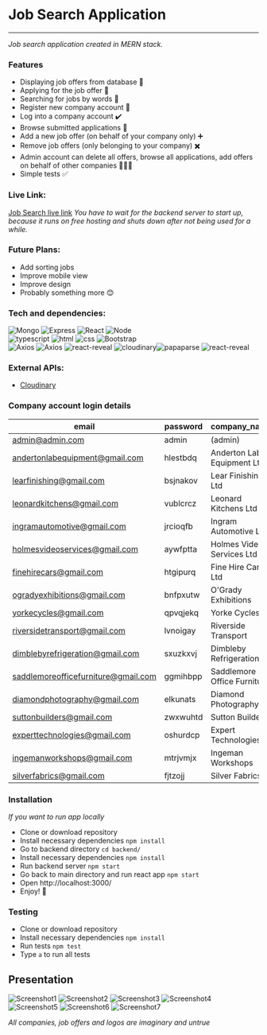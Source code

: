 # Job Search Application

---

_Job search application created in MERN stack._

### Features

- Displaying job offers from database 💼
- Applying for the job offer 🚀
- Searching for jobs by words 🔎
- Register new company account 📧
- Log into a company account ✔️
- Browse submitted applications 📝
- Add a new job offer (on behalf of your company only) ➕
- Remove job offers (only belonging to your company) ✖️
- Admin account can delete all offers, browse all applications, add offers on behalf of other companies 👨🏼‍💻
- Simple tests ✅

### Live Link:
[Job Search live link](https://jobsearchmern.netlify.app/)
_You have to wait for the backend server to start up, because it runs on free hosting and shuts down after not being used for a while._

### Future Plans:
- Add sorting jobs
- Improve mobile view
- Improve design
- Probably something more 😊

### Tech and dependencies:
![Mongo](https://img.shields.io/badge/-mongoDB-darkolivegreen?style=for-the-badge&logo=mongodb) ![Express](https://img.shields.io/badge/-express-seagreen?style=for-the-badge&logo=express) ![React](https://img.shields.io/badge/-react-darkslategrey?style=for-the-badge&logo=react)  ![Node](https://img.shields.io/badge/-node.js-darkseagreen?style=for-the-badge&logo=node.js)\
![typescript](https://img.shields.io/badge/-typescript-yellow?style=for-the-badge&logo=typescript) ![html](https://img.shields.io/badge/-html-green?style=for-the-badge&logo=html5) ![css](https://img.shields.io/badge/-css-blue?style=for-the-badge&logo=css3) ![Bootstrap](https://img.shields.io/badge/-bootstrap-darkslateblue?style=for-the-badge&logo=bootstrap)\
![Axios](https://img.shields.io/badge/-Axios-purple?style=for-the-badge&logo=axios) ![Axios](https://img.shields.io/badge/-React--Router-cadetblue?style=for-the-badge&logo=react-router) ![react-reveal](https://img.shields.io/badge/-Testing_Library-black?style=for-the-badge&logo=testing-library)
![cloudinary](https://img.shields.io/badge/-cloudinary-blue?style=for-the-badge&logo=cloudinary)![papaparse](https://img.shields.io/badge/-papaparse-green?style=for-the-badge&logo=papaparse) ![react-reveal](https://img.shields.io/badge/-react--reveal-teal?style=for-the-badge&logo=react-reveal) 


### External APIs:
- [Cloudinary](https://cloudinary.com/)

### Company account login details

|email                              |password|company_name               |
|-----------------------------------|--------|---------------------------|
|admin@admin.com                    |admin   |(admin)                      |
|andertonlabequipment@gmail.com     |hlestbdq|Anderton Lab Equipment Ltd |
|learfinishing@gmail.com            |bsjnakov|Lear Finishing Ltd         |
|leonardkitchens@gmail.com          |vublcrcz|Leonard Kitchens Ltd       |
|ingramautomotive@gmail.com         |jrcioqfb|Ingram Automotive Ltd      |
|holmesvideoservices@gmail.com      |aywfptta|Holmes Video Services Ltd  |
|finehirecars@gmail.com             |htgipurq|Fine Hire Cars Ltd         |
|ogradyexhibitions@gmail.com        |bnfpxutw|O'Grady Exhibitions        |
|yorkecycles@gmail.com              |qpvqjekq|Yorke Cycles               |
|riversidetransport@gmail.com       |lvnoigay|Riverside Transport        |
|dimblebyrefrigeration@gmail.com    |sxuzkxvj|Dimbleby Refrigeration     |
|saddlemoreofficefurniture@gmail.com|ggmihbpp|Saddlemore Office Furniture|
|diamondphotography@gmail.com       |elkunats|Diamond Photography        |
|suttonbuilders@gmail.com           |zwxwuhtd|Sutton Builders            |
|experttechnologies@gmail.com       |oshurdcp|Expert Technologies        |
|ingemanworkshops@gmail.com         |mtrjvmjx|Ingeman Workshops          |
|silverfabrics@gmail.com           |fjtzojj |Silver Fabrics             |


### Installation
_If you want to run app locally_
- Clone or download repository
- Install necessary dependencies ```npm install``` 
- Go to backend directory ```cd backend/```
- Install necessary dependencies ```npm install``` 
- Run backend server  ``` npm start ```
- Go back to main directory and run react app ```npm start```
- Open http://localhost:3000/
- Enjoy! 🎉


### Testing
- Clone or download repository
- Install necessary dependencies ```npm install``` 
- Run tests  ``` npm test ```
- Type  ```a``` to run all tests

## Presentation

![Screenshot1](https://raw.githubusercontent.com/ajgoras/job-search-mern/main/screenshots/1.png)
![Screenshot2](https://raw.githubusercontent.com/ajgoras/job-search-mern/main/screenshots/2.png)
![Screenshot3](https://raw.githubusercontent.com/ajgoras/job-search-mern/main/screenshots/3.png)
![Screenshot4](https://raw.githubusercontent.com/ajgoras/job-search-mern/main/screenshots/4.png)
![Screenshot5](https://raw.githubusercontent.com/ajgoras/job-search-mern/main/screenshots/5.png)
![Screenshot6](https://raw.githubusercontent.com/ajgoras/job-search-mern/main/screenshots/6.png)
![Screenshot7](https://raw.githubusercontent.com/ajgoras/job-search-mern/main/screenshots/7.png)

_All companies, job offers and logos are imaginary and untrue_
